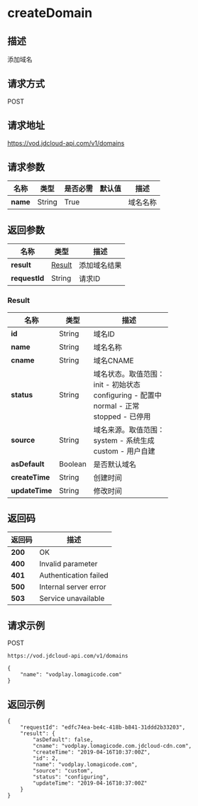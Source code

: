 # createDomain


## 描述
添加域名

## 请求方式
POST

## 请求地址
https://vod.jdcloud-api.com/v1/domains


## 请求参数
|名称|类型|是否必需|默认值|描述|
|---|---|---|---|---|
|**name**|String|True| |域名名称|


## 返回参数
|名称|类型|描述|
|---|---|---|
|**result**|[Result](createdomain#result)|添加域名结果|
|**requestId**|String|请求ID|

### <div id="result">Result</div>
|名称|类型|描述|
|---|---|---|
|**id**|String|域名ID|
|**name**|String|域名名称|
|**cname**|String|域名CNAME|
|**status**|String|域名状态。取值范围：<br>  init - 初始状态<br>  configuring - 配置中<br>  normal - 正常<br>  stopped - 已停用<br>|
|**source**|String|域名来源。取值范围：<br>  system - 系统生成<br>  custom - 用户自建<br>|
|**asDefault**|Boolean|是否默认域名|
|**createTime**|String|创建时间|
|**updateTime**|String|修改时间|

## 返回码
|返回码|描述|
|---|---|
|**200**|OK|
|**400**|Invalid parameter|
|**401**|Authentication failed|
|**500**|Internal server error|
|**503**|Service unavailable|

## 请求示例
POST
```
https://vod.jdcloud-api.com/v1/domains

```

```
{
    "name": "vodplay.lomagicode.com"
}
```

## 返回示例
```
{
    "requestId": "edfc74ea-be4c-418b-b841-31ddd2b33203", 
    "result": {
        "asDefault": false, 
        "cname": "vodplay.lomagicode.com.jdcloud-cdn.com", 
        "createTime": "2019-04-16T10:37:00Z", 
        "id": 2, 
        "name": "vodplay.lomagicode.com", 
        "source": "custom", 
        "status": "configuring", 
        "updateTime": "2019-04-16T10:37:00Z"
    }
}
```
